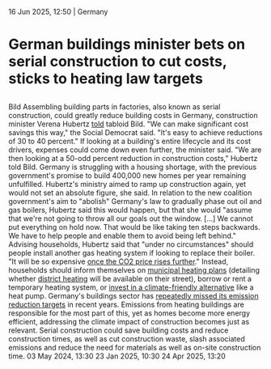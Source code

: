 16 Jun 2025, 12:50
| 
Germany
# German buildings minister bets on serial construction to cut costs, sticks to heating law targets
## 
Bild
Assembling building parts in factories, also known as serial construction, could greatly reduce building costs in Germany, construction minister Verena Hubertz [told](https://www.bild.de/politik/inland/verena-hubertz-ministerin-will-baukosten-halbieren-68497aaabc77b34b10295439) tabloid Bild. "We can make significant cost savings this way," the Social Democrat said. "It's easy to achieve reductions of 30 to 40 percent."
If looking at a building's entire lifecycle and its cost drivers, expenses could come down even further, the minister said. "We are then looking at a 50-odd percent reduction in construction costs," Hubertz told Bild. Germany is struggling with a housing shortage, with the previous government's promise to build 400,000 new homes per year remaining unfulfilled. Hubertz's ministry aimed to ramp up construction again, yet would not set an absolute figure, she said.
In relation to the new coalition government's aim to "abolish" Germany's law to gradually phase out oil and gas boilers, Hubertz said this would happen, but that she would "assume that we're not going to throw all our goals out the window. […] We cannot put everything on hold now. That would be like taking ten steps backwards. We have to help people and enable them to avoid being left behind."
Advising households, Hubertz said that "under no circumstances" should people install another gas heating system if looking to replace their boiler. "It will be so expensive [once the CO2 price rises further](https://www.cleanenergywire.org/factsheets/germanys-planned-carbon-pricing-system-transport-and-buildings)." Instead, households should inform themselves on [municipal heating plans](https://www.cleanenergywire.org/news/germanys-municipalities-make-good-progress-heat-planning-industry) (detailing whether [district heating](https://www.cleanenergywire.org/glossary/letter_d#district_heating) will be available on their street), borrow or rent a temporary heating system, or [invest in a climate-friendly alternative](https://www.cleanenergywire.org/dossiers/boiler-room-revolution-europe-kickstarts-shift-climate-friendly-heating) like a heat pump.
Germany's buildings sector has [repeatedly missed its emission reduction targets](https://www.cleanenergywire.org/factsheets/germanys-greenhouse-gas-emissions-and-climate-targets) in recent years. Emissions from heating buildings are responsible for the most part of this, yet as homes become more energy efficient, addressing the climate impact of construction becomes just as relevant. Serial construction could save building costs and reduce construction times, as well as cut construction waste, slash associated emissions and reduce the need for materials as well as on-site construction time. 
03 May 2024, 13:30
23 Jan 2025, 10:30
24 Apr 2025, 13:20